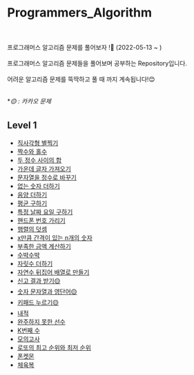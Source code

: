# Programmers_Algorithm
<br>
<br>
프로그래머스 알고리즘 문제를 풀어보자 !🧐 (2022-05-13 ~ )
<br>
<br>
프로그래머스 알고리즘 문제들을 풀어보며 공부하는 Repository입니다.
<br>
<br>
어려운 알고리즘 문제를 뚝딱하고 풀 때 까지 계속됩니다!😊
<br>
<br>

**🟡 : 카카오 문제*

## Level 1
- [직사각형 별찍기](https://github.com/yyeonggg/Programmers_Algorithm/blob/main/level1/%EC%A7%81%EC%82%AC%EA%B0%81%ED%98%95%EB%B3%84%EC%B0%8D%EA%B8%B0.md)
- [짝수와 홀수](https://github.com/yyeonggg/Programmers_Algorithm/blob/main/level1/%EC%A7%9D%EC%88%98%EC%99%80%ED%99%80%EC%88%98.md)
- [두 정수 사이의 합](https://github.com/yyeonggg/Programmers_Algorithm/blob/main/level1/%EB%91%90%EC%A0%95%EC%88%98%EC%82%AC%EC%9D%B4%EC%9D%98%ED%95%A9.md)
- [가운데 글자 가져오기](https://github.com/yyeonggg/Programmers_Algorithm/blob/main/level1/%EA%B0%80%EC%9A%B4%EB%8D%B0%EA%B8%80%EC%9E%90%EA%B0%80%EC%A0%B8%EC%98%A4%EA%B8%B0.md)
- [문자열을 정수로 바꾸기](https://github.com/yyeonggg/Programmers_Algorithm/blob/main/level1/%EB%AC%B8%EC%9E%90%EC%97%B4%EC%9D%84_%EC%A0%95%EC%88%98%EB%A1%9C_%EB%B0%94%EA%BE%B8%EA%B8%B0.md)
- [없는 숫자 더하기](https://github.com/yyeonggg/Programmers_Algorithm/blob/main/level1/%EC%97%86%EB%8A%94_%EC%88%AB%EC%9E%90_%EB%8D%94%ED%95%98%EA%B8%B0.md)
- [음양 더하기](https://github.com/yyeonggg/Programmers_Algorithm/blob/main/level1/%EC%9D%8C%EC%96%91%EB%8D%94%ED%95%98%EA%B8%B0.md)
- [평균 구하기](https://github.com/yyeonggg/Programmers_Algorithm/blob/main/level1/%ED%8F%89%EA%B7%A0%EA%B5%AC%ED%95%98%EA%B8%B0.md)
- [특정 날짜 요일 구하기](https://github.com/yyeonggg/Programmers_Algorithm/blob/main/level1/%ED%8A%B9%EC%A0%95%EB%82%A0%EC%A7%9C_%EC%9A%94%EC%9D%BC%EA%B5%AC%ED%95%98%EA%B8%B0.md)
- [핸드폰 번호 가리기](https://github.com/yyeonggg/Programmers_Algorithm/blob/main/level1/%ED%95%B8%EB%93%9C%ED%8F%B0%EB%B2%88%ED%98%B8_%EA%B0%80%EB%A6%AC%EA%B8%B0.md)
- [행렬의 덧셈](https://github.com/yyeonggg/Programmers_Algorithm/blob/main/level1/%ED%96%89%EB%A0%AC%EC%9D%98_%EB%8D%A7%EC%85%88.md)
- [x만큼 간격이 있는 n개의 숫자](https://github.com/yyeonggg/Programmers_Algorithm/blob/main/level1/x%EB%A7%8C%ED%81%BC_%EA%B0%84%EA%B2%A9%EC%9D%B4_%EC%9E%88%EB%8A%94_n%EA%B0%9C%EC%9D%98_%EC%88%AB%EC%9E%90.md)
- [부족한 금액 계산하기](https://github.com/yyeonggg/Programmers_Algorithm/blob/main/level1/%EB%B6%80%EC%A1%B1%ED%95%9C_%EA%B8%88%EC%95%A1_%EA%B3%84%EC%82%B0%ED%95%98%EA%B8%B0.md)
- [수박수박](https://github.com/yyeonggg/Programmers_Algorithm/blob/main/level1/%EC%88%98%EB%B0%95%EC%88%98%EB%B0%95.md)
- [자릿수 더하기](https://github.com/yyeonggg/Programmers_Algorithm/blob/main/level1/%EC%9E%90%EB%A6%BF%EC%88%98_%EB%8D%94%ED%95%98%EA%B8%B0.md)
- [자연수 뒤집어 배열로 만들기](https://github.com/yyeonggg/Programmers_Algorithm/blob/main/level1/%EC%9E%90%EC%97%B0%EC%88%98_%EB%92%A4%EC%A7%91%EC%96%B4_%EB%B0%B0%EC%97%B4%EB%A1%9C_%EB%A7%8C%EB%93%A4%EA%B8%B0.md)
- [신고 결과 받기🟡](https://github.com/yyeonggg/Programmers_Algorithm/blob/main/level1/%EC%8B%A0%EA%B3%A0_%EA%B2%B0%EA%B3%BC_%EB%B0%9B%EA%B8%B0.md)
- [숫자 문자열과 영단어🟡](https://github.com/yyeonggg/Programmers_Algorithm/blob/main/level1/%EC%88%AB%EC%9E%90_%EB%AC%B8%EC%9E%90%EC%97%B4%EA%B3%BC_%EC%98%81%EB%8B%A8%EC%96%B4.md)
- [키패드 누르기🟡](https://github.com/yyeonggg/Programmers_Algorithm/blob/main/level1/%ED%82%A4%ED%8C%A8%EB%93%9C_%EB%88%84%EB%A5%B4%EA%B8%B0.md)
- [내적](https://github.com/yyeonggg/Programmers_Algorithm/blob/main/level1/%EB%82%B4%EC%A0%81.md)
- [완주하지 못한 선수](https://github.com/yyeonggg/Programmers_Algorithm/blob/main/level1/%EC%99%84%EC%A3%BC%ED%95%98%EC%A7%80_%EB%AA%BB%ED%95%9C_%EC%84%A0%EC%88%98.md)
- [K번째 수](https://github.com/yyeonggg/Programmers_Algorithm/blob/main/level1/K%EB%B2%88%EC%A7%B8%EC%88%98.md)
- [모의고사](https://github.com/root-zero-o/Programmers_Algorithm/blob/main/level1/%EB%AA%A8%EC%9D%98%EA%B3%A0%EC%82%AC.md)
- [로또의 최고 순위와 최저 순위](https://github.com/root-zero-o/Programmers_Algorithm/blob/main/level1/%EB%A1%9C%EB%98%90%EC%9D%98_%EC%B5%9C%EA%B3%A0_%EC%88%9C%EC%9C%84%EC%99%80_%EC%B5%9C%EC%A0%80_%EC%88%9C%EC%9C%84.md)
- [폰켓몬](https://github.com/root-zero-o/Programmers_Algorithm/blob/main/level1/%ED%8F%B0%EC%BC%93%EB%AA%AC.md)
- [체육복](https://github.com/root-zero-o/Programmers_Algorithm/blob/main/level1/%EC%B2%B4%EC%9C%A1%EB%B3%B5.md)
